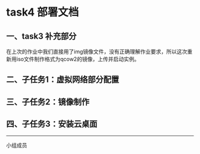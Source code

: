 # task4 部署文档
## 一、task3 补充部分
在上次的作业中我们直接用了img镜像文件，没有正确理解作业要求，所以这次重新用iso文件制作格式为qcow2的镜像，上传并启动实例。

## 二、子任务1：虚拟网络部分配置
## 三、子任务2：镜像制作
## 四、子任务3：安装云桌面
-----
小组成员